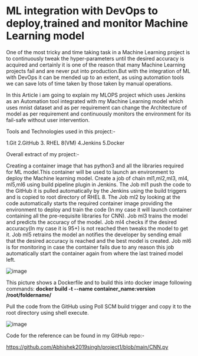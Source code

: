 # ML integration with DevOps to deploy,trained and monitor Machine Learning model
One of the most tricky and time taking task in a Machine Learning project is to continuously tweak the hyper-parameters until the desired accuracy is acquired and certainly it is one of the reason that many Machine Learning projects fail and are never put into production.But with the integration of ML with DevOps it can be mended up to an extent, as using automation tools we can save lots of time taken by those taken by manual operations.

In this Article i am going to explain my MLOPS project which uses Jenkins as an Automation tool integrated with my Machine Learning model which uses mnist dataset and as per requirement can change the Architecture of model as per requirement and continuously monitors the environment for its fail-safe without user intervention.

Tools and Technologies used in this project:-

1.Git 2.GitHub 3. RHEL 8(VM) 4.Jenkins 5.Docker

Overall extract of my project:-

Creating a container image that has python3 and all the libraries required for ML model.This container will be used to launch an environment to deploy the Machine learning model.
Create a job of chain ml1,ml2,ml3, ml4, ml5,ml6 using build pipeline plugin in Jenkins.
The Job ml1 push the code to the GitHub it is pulled automatically by the Jenkins using the build triggers and is copied to root directory of RHEL 8.
The Job ml2 by looking at the code automatically starts the required container image providing the environment to deploy and train the code (In my case it will launch container containing all the pre-requisite libraries for CNN).
Job ml3 trains the model and predicts the accuracy of the model.
Job ml4 checks if the desired accuracy(In my case it is 95+) is not reached then tweaks the model to get it.
Job ml5 retrains the model an notifies the developer by sending email that the desired accuracy is reached and the best model is created.
Job ml6 is for monitoring in case the container fails due to any reason this job automatically start the container again from where the last trained model left.

![image](https://user-images.githubusercontent.com/64477686/128171523-80d1d5ec-48ed-43f3-b524-0d0ef0bccc1e.png)

This picture shows a Dockerfile and to build this into docker image following commands:
**docker build -t --name container_name:version /root/foldername/**

Pull the code from the GitHub using Poll SCM build trigger and copy it to the root directory using shell execute.


![image](https://user-images.githubusercontent.com/64477686/128600662-ed11569d-7443-4ad0-bb99-f7caade00543.png)


Code for the reference can be found in my GitHub repo:-

https://github.com/Abhishek2019singh/project1/blob/main/CNN.py






